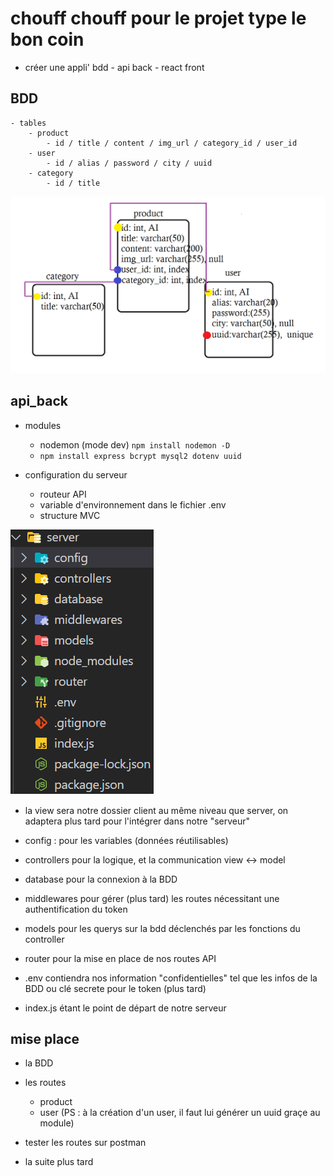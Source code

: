 # chouff chouff pour le projet type le bon coin

- créer une appli' bdd - api back - react front
## BDD
    - tables
        - product
            - id / title / content / img_url / category_id / user_id
        - user
            - id / alias / password / city / uuid 
        - category
            - id / title

![schema](./schema.png)


## api_back

- modules
    - nodemon (mode dev) <code>npm install nodemon -D</code>
    - <code>npm install express bcrypt mysql2 dotenv uuid</code>

- configuration du serveur
    - routeur API
    - variable d'environnement dans le fichier .env
    - structure MVC

![structure](./structure.png)

- la view sera notre dossier client au même niveau que server, on adaptera plus tard pour l'intégrer dans notre "serveur"

- config : pour les variables (données réutilisables)
- controllers pour la logique, et la communication view <-> model
- database pour la connexion à la BDD
- middlewares pour gérer (plus tard) les routes nécessitant une authentification du token
- models pour les querys sur la bdd déclenchés par les fonctions du controller 
- router pour la mise en place de nos routes API
- .env contiendra nos information "confidentielles" tel que les infos de la BDD ou clé secrete pour le token (plus tard)
- index.js étant le point de départ de notre serveur

## mise place

- la BDD
- les routes
    - product
    - user (PS : à la création d'un user, il faut lui générer un uuid graçe au module)
- tester les routes sur postman

- la suite plus tard